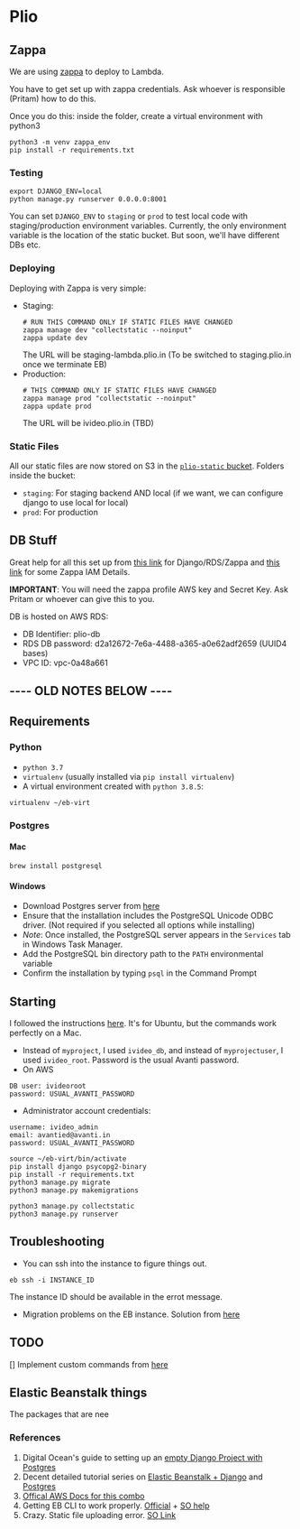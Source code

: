 Plio
====

## Zappa

We are using [zappa](https://github.com/zappa/Zappa) to deploy to Lambda.

You have to get set up with zappa credentials. Ask whoever is responsible (Pritam) how to do this.

Once you do this: inside the folder, create a virtual environment with python3

```
python3 -m venv zappa_env
pip install -r requirements.txt
```
### Testing

```
export DJANGO_ENV=local
python manage.py runserver 0.0.0.0:8001
```

You can set `DJANGO_ENV` to `staging` or `prod` to test local code with staging/production environment variables. Currently, the only environment variable is the location of the static bucket. But soon, we'll have different DBs etc.

### Deploying

Deploying with Zappa is very simple:

* Staging:
    ```
    # RUN THIS COMMAND ONLY IF STATIC FILES HAVE CHANGED
    zappa manage dev "collectstatic --noinput"
    zappa update dev
    ```
    The URL will be staging-lambda.plio.in (To be switched to staging.plio.in once we terminate EB)
* Production:
    ```
    # THIS COMMAND ONLY IF STATIC FILES HAVE CHANGED
    zappa manage prod "collectstatic --noinput"
    zappa update prod
    ```
    The URL will be ivideo.plio.in (TBD)

### Static Files

All our static files are now stored on S3 in the [`plio-static` bucket](https://s3.console.aws.amazon.com/s3/buckets/plio-static?region=ap-south-1&prefix=prod/&showversions=false). Folders inside the bucket:

* `staging`: For staging backend AND local (if we want, we can configure django to use local for local)
* `prod`: For production


## DB Stuff

Great help for all this set up from [this link](https://www.codingforentrepreneurs.com/blog/rds-database-serverless-django-zappa-aws-lambda) for Django/RDS/Zappa and [this link](https://tech.pritamsukumar.com/serverless-zappa/) for some Zappa IAM Details.

**IMPORTANT**: You will need the zappa profile AWS key and Secret Key. Ask Pritam or whoever can give this to you.

DB is hosted on AWS RDS:

* DB Identifier: plio-db
* RDS DB password: d2a12672-7e6a-4488-a365-a0e62adf2659 (UUID4 bases)
* VPC ID: vpc-0a48a661


## ---- OLD NOTES BELOW ----

## Requirements

### Python
* `python 3.7`
* `virtualenv` (usually installed via `pip install virtualenv`)
* A virtual environment created with `python 3.8.5`:
```
virtualenv ~/eb-virt
```

### Postgres

#### Mac
```
brew install postgresql
```

#### Windows
* Download Postgres server from [here](https://www.enterprisedb.com/downloads/postgres-postgresql-downloads)
* Ensure that the installation includes the PostgreSQL Unicode ODBC driver. (Not required if you selected all options while installing)
* _Note_: Once installed, the PostgreSQL server appears in the `Services` tab in Windows Task Manager.
* Add the PostgreSQL bin directory path to the `PATH` environmental variable
* Confirm the installation by typing `psql` in the Command Prompt

## Starting

I followed the instructions [here](https://www.digitalocean.com/community/tutorials/how-to-use-postgresql-with-your-django-application-on-ubuntu-14-04). It's for Ubuntu, but the commands work perfectly on a Mac. 

* Instead of `myproject`, I used `ivideo_db`, and instead of `myprojectuser`, I used `ivideo_root`. Password is the usual Avanti password. 
* On AWS
```
DB user: ivideoroot
password: USUAL_AVANTI_PASSWORD
```
* Administrator account credentials:
```
username: ivideo_admin
email: avantied@avanti.in
password: USUAL_AVANTI_PASSWORD
```

```
source ~/eb-virt/bin/activate
pip install django psycopg2-binary
pip install -r requirements.txt
python3 manage.py migrate
python3 manage.py makemigrations

python3 manage.py collectstatic
python3 manage.py runserver
```

## Troubleshooting

* You can ssh into the instance to figure things out.

```
eb ssh -i INSTANCE_ID
```
The instance ID should be available in the errot message. 
* Migration problems on the EB instance. Solution from [here](https://stackoverflow.com/questions/62457165/deploying-django-to-elastic-beanstalk-migrations-failed/63074781#63074781)


## TODO

[] Implement custom commands from [here](https://realpython.com/deploying-a-django-app-to-aws-elastic-beanstalk/)

## Elastic Beanstalk things

The packages that are nee
### References

1. Digital Ocean's guide to setting up an [empty Django Project with Postgres](https://www.digitalocean.com/community/tutorials/how-to-use-postgresql-with-your-django-application-on-ubuntu-14-04)
2. Decent detailed tutorial series on [Elastic Beanstalk + Django](https://www.starwindsoftware.com/blog/deploying-django-project-to-aws-elastic-beanstalk) and [Postgres](https://www.starwindsoftware.com/blog/deploying-django-project-to-aws-elastic-beanstalk-part-2-database-settings-configuration)
3. [Offical AWS Docs for this combo](https://docs.aws.amazon.com/elasticbeanstalk/latest/dg/create-deploy-python-django.html)
4. Getting EB CLI to work properly. [Official](https://docs.aws.amazon.com/elasticbeanstalk/latest/dg/eb-cli3-configuration.html) + [SO help](https://stackoverflow.com/questions/29190202/how-to-change-the-aws-account-using-the-elastic-beanstalk-cli)
5. Crazy. Static file uploading error. [SO Link](https://stackoverflow.com/questions/62273041/aws-elastic-beanstalk-can-not-find-static-files-for-django-app)
